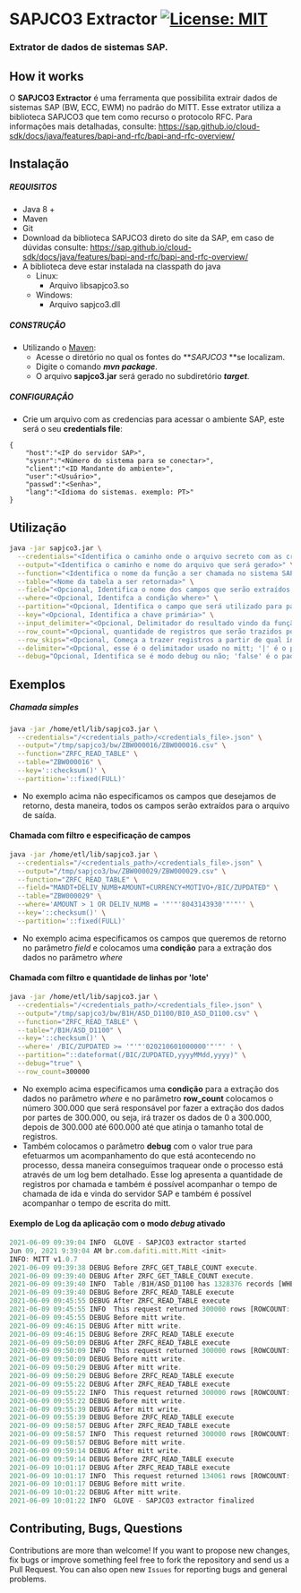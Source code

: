# SAPJCO3 Extractor [![License: MIT](https://img.shields.io/badge/License-MIT-yellow.svg)](https://opensource.org/licenses/MIT)
### Extrator de dados de sistemas SAP. 

## How it works

O **SAPJCO3 Extractor** é uma ferramenta que possibilita extrair dados de sistemas SAP (BW, ECC, EWM) no padrão do MITT. Esse extrator utiliza a biblioteca SAPJCO3 que tem como recurso o protocolo RFC.
Para informações mais detalhadas, consulte: https://sap.github.io/cloud-sdk/docs/java/features/bapi-and-rfc/bapi-and-rfc-overview/

## Instalação

##### REQUISITOS

- Java 8 +
- Maven
- Git
- Download da biblioteca SAPJCO3 direto do site da SAP, em caso de dúvidas consulte: https://sap.github.io/cloud-sdk/docs/java/features/bapi-and-rfc/bapi-and-rfc-overview/
- A biblioteca deve estar instalada na classpath do java
	- Linux:
		- Arquivo libsapjco3.so 
	- Windows:
		- Arquivo sapjco3.dll


##### CONSTRUÇÃO

- Utilizando o [Maven](https://maven.apache.org/): 
    - Acesse o diretório no qual os fontes do **_SAPJCO3_ **se localizam.
    - Digite o comando _**mvn package**_.
    - O arquivo **sapjco3.jar** será gerado no subdiretório **_target_**.

##### CONFIGURAÇÂO

* Crie um arquivo com as credencias para acessar o ambiente SAP, este será o seu **credentials file**:

```
{
	"host":"<IP do servidor SAP>",
	"sysnr":"<Número do sistema para se conectar>",
	"client":"<ID Mandante do ambiente>",
	"user":"<Usuário>",
	"passwd":"<Senha>",
	"lang":"<Idioma do sistemas. exemplo: PT>"
}

```

## Utilização

```bash
java -jar sapjco3.jar \
  --credentials="<Identifica o caminho onde o arquivo secreto com as credenciais está localizado>" \
  --output="<Identifica o caminho e nome do arquivo que será gerado>" \
  --function="<Identifica o nome da função a ser chamada no sistema SAP, exemplo: RFC_READ_TABLE>" \
  --table="<Nome da tabela a ser retornada>" \
  --field="<Opcional, Identifica o nome dos campos que serão extraídos, senão for passado o processo tentará pegar os campos automaticamente>" \
  --where="<Opcional, Identifca a condição where>" \
  --partition="<Opcional, Identifica o campo que será utilizado para particionamento dos dados>" \
  --key="<Opcional, Identifica a chave primária>" \
  --input_delimiter="<Opcional, Delimitador do resultado vindo da função chamada; '|' é o padrão>" \
  --row_count="<Opcional, quantidade de registros que serão trazidos por vez; '0' é o padrão e significar trazer tudo de uma vez>" \
  --row_skips="<Opcional, Começa a trazer registros a partir de qual índice; '0' é o padrão>" \
  --delimiter="<Opcional, esse é o delimitador usado no mitt; '|' é o padrão>" \
  --debug="Opcional, Identifica se é modo debug ou não; 'false' é o padrão>"  
```

## Exemplos

##### Chamada simples

```bash
java -jar /home/etl/lib/sapjco3.jar \
  --credentials="/<credentials_path>/<credentials_file>.json" \
  --output="/tmp/sapjco3/bw/ZBW000016/ZBW000016.csv" \
  --function="ZRFC_READ_TABLE" \
  --table="ZBW000016" \
  --key='::checksum()' \
  --partition='::fixed(FULL)'
```
* No exemplo acima não especificamos os campos que desejamos de retorno, desta maneira, todos os campos serão extraídos para o arquivo de saída.

#### Chamada com filtro e especificação de campos

```bash
java -jar /home/etl/lib/sapjco3.jar \
  --credentials="/<credentials_path>/<credentials_file>.json" \
  --output="/tmp/sapjco3/bw/ZBW000029/ZBW000029.csv" \
  --function="ZRFC_READ_TABLE" \
  --field="MANDT+DELIV_NUMB+AMOUNT+CURRENCY+MOTIVO+/BIC/ZUPDATED" \
  --table="ZBW000029" \
  --where='AMOUNT > 1 OR DELIV_NUMB = '"'"'8043143930'"'"'' \
  --key='::checksum()' \
  --partition='::fixed(FULL)'
```
* No exemplo acima especificamos os campos que queremos de retorno no parâmetro _field_ e colocamos uma **condição** para a extração dos dados no parâmetro _where_

#### Chamada com filtro e quantidade de linhas por 'lote'

```bash
java -jar /home/etl/lib/sapjco3.jar \
  --credentials="/<credentials_path>/<credentials_file>.json" \
  --output="/tmp/sapjco3/bw/B1H/ASD_D1100/BI0_ASD_D1100.csv" \
  --function="ZRFC_READ_TABLE" \
  --table="/B1H/ASD_D1100" \
  --key='::checksum()' \
  --where=' /BIC/ZUPDATED >= '"'"'020210601000000'"'"' ' \
  --partition="::dateformat(/BIC/ZUPDATED,yyyyMMdd,yyyy)" \
  --debug="true" \
  --row_count=300000
```

* No exemplo acima especificamos uma **condição** para a extração dos dados no parâmetro _where_ e no parâmetro **row_count** colocamos o número 300.000 que será responsável por fazer a extração dos dados por partes de 300.000, ou seja, irá trazer os dados de 0 a 300.000, depois de 300.000 até 600.000 até que atinja o tamanho total de registros.
* Também colocamos o parâmetro **debug** com o valor true para efetuarmos um acompanhamento do que está acontecendo no processo, dessa maneira conseguimos traquear onde o processo está através de um log bem detalhado. Esse log apresenta a quantidade de registros por chamada e também é possível acompanhar o tempo de chamada de ida e vinda do servidor SAP e também é possível acompanhar o tempo de escrita do mitt.

#### Exemplo de Log da aplicação com o modo _debug_ ativado

```javascript
2021-06-09 09:39:04 INFO  GLOVE - SAPJCO3 extractor started
Jun 09, 2021 9:39:04 AM br.com.dafiti.mitt.Mitt <init>
INFO: MITT v1.0.7
2021-06-09 09:39:38 DEBUG Before ZRFC_GET_TABLE_COUNT execute.
2021-06-09 09:39:40 DEBUG After ZRFC_GET_TABLE_COUNT execute.
2021-06-09 09:39:40 INFO  Table /B1H/ASD_D1100 has 1328376 records [WHERE CONDITION:  /BIC/ZUPDATED >= '020210601000000' ].
2021-06-09 09:39:40 DEBUG Before ZRFC_READ_TABLE execute
2021-06-09 09:45:55 DEBUG After ZRFC_READ_TABLE execute
2021-06-09 09:45:55 INFO  This request returned 300000 rows [ROWCOUNT: 300000, ROWSKIPS: 0].
2021-06-09 09:45:55 DEBUG Before mitt write.
2021-06-09 09:46:15 DEBUG After mitt write.
2021-06-09 09:46:15 DEBUG Before ZRFC_READ_TABLE execute
2021-06-09 09:50:09 DEBUG After ZRFC_READ_TABLE execute
2021-06-09 09:50:09 INFO  This request returned 300000 rows [ROWCOUNT: 300000, ROWSKIPS: 300000].
2021-06-09 09:50:09 DEBUG Before mitt write.
2021-06-09 09:50:29 DEBUG After mitt write.
2021-06-09 09:50:29 DEBUG Before ZRFC_READ_TABLE execute
2021-06-09 09:55:22 DEBUG After ZRFC_READ_TABLE execute
2021-06-09 09:55:22 INFO  This request returned 300000 rows [ROWCOUNT: 300000, ROWSKIPS: 600000].
2021-06-09 09:55:22 DEBUG Before mitt write.
2021-06-09 09:55:39 DEBUG After mitt write.
2021-06-09 09:55:39 DEBUG Before ZRFC_READ_TABLE execute
2021-06-09 09:58:57 DEBUG After ZRFC_READ_TABLE execute
2021-06-09 09:58:57 INFO  This request returned 300000 rows [ROWCOUNT: 300000, ROWSKIPS: 900000].
2021-06-09 09:58:57 DEBUG Before mitt write.
2021-06-09 09:59:14 DEBUG After mitt write.
2021-06-09 09:59:14 DEBUG Before ZRFC_READ_TABLE execute
2021-06-09 10:01:17 DEBUG After ZRFC_READ_TABLE execute
2021-06-09 10:01:17 INFO  This request returned 134061 rows [ROWCOUNT: 300000, ROWSKIPS: 1200000].
2021-06-09 10:01:17 DEBUG Before mitt write.
2021-06-09 10:01:22 DEBUG After mitt write.
2021-06-09 10:01:22 INFO  GLOVE - SAPJCO3 extractor finalized
```

## Contributing, Bugs, Questions
Contributions are more than welcome! If you want to propose new changes, fix bugs or improve something feel free to fork the repository and send us a Pull Request. You can also open new `Issues` for reporting bugs and general problems.
